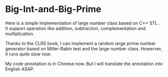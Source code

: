 # Big-Int-and-Big-Prime
Here is a simple implementation of large number class based on C++ STL <deque>. It support operation like addition, subtraction, complementation and multiplication.

Thanks to the CLRS book, I can implement a random large prime number generator based on Miller-Rabin test and the large number class. Howerver, it runs quite slow now.

My code annotation is in Chinese now. But I will translate the annotation into English ASAP.
